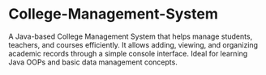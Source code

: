 # College-Management-System
A Java-based College Management System that helps manage students, teachers, and courses efficiently. It allows adding, viewing, and organizing academic records through a simple console interface. Ideal for learning Java OOPs and basic data management concepts.
